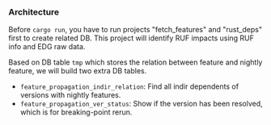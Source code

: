 ### Architecture

Before `cargo run`, you have to run projects "fetch_features" and "rust_deps" first to create related DB. This project will identify RUF impacts using RUF info and EDG raw data.

Based on DB table `tmp` which stores the relation between feature and nightly feature, we will build two extra DB tables.

- `feature_propagation_indir_relation`: Find all indir dependents of versions with nightly features.
- `feature_propagation_ver_status`: Show if the version has been resolved, which is for breaking-point rerun.
  